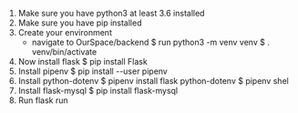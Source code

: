 1. Make sure you have python3 at least 3.6 installed
2. Make sure you have pip installed
3. Create your environment
   - navigate to OurSpace/backend
   $ run python3 -m venv venv
   $ . venv/bin/activate
4. Now install flask
   $ pip install Flask
5. Install pipenv
   $ pip install --user pipenv
6. Install python-dotenv
   $ pipenv install flask python-dotenv
   $ pipenv shel
7. Install flask-mysql
   $ pip install flask-mysql
8. Run
   flask run

